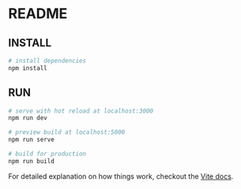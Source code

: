 # README

## INSTALL

``` bash
# install dependencies
npm install
```

## RUN

``` bash
# serve with hot reload at localhost:3000
npm run dev

# preview build at localhost:5000
npm run serve

# build for production
npm run build 
```

For detailed explanation on how things work, checkout the [Vite docs](https://vitejs.dev/guide/static-deploy.html).


